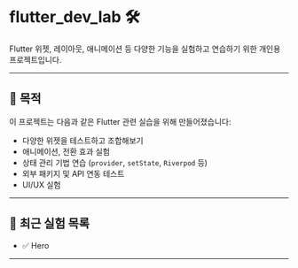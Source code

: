 # flutter_dev_lab 🛠️ 

Flutter 위젯, 레이아웃, 애니메이션 등 다양한 기능을 실험하고 연습하기 위한 개인용 프로젝트입니다.

---

## 🚀 목적

이 프로젝트는 다음과 같은 Flutter 관련 실습을 위해 만들어졌습니다:

- 다양한 위젯을 테스트하고 조합해보기
- 애니메이션, 전환 효과 실험
- 상태 관리 기법 연습 (`provider`, `setState`, `Riverpod` 등)
- 외부 패키지 및 API 연동 테스트
- UI/UX 실험

---

## 🧪 최근 실험 목록

- ✅ Hero


---
